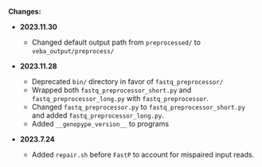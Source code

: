 **Changes:**

* **2023.11.30**
	* Changed default output path from `preprocessed/` to `veba_output/preprocess/`
	
* **2023.11.28**
	* Deprecated `bin/` directory in favor of `fastq_preprocessor/`
	* Wrapped both `fastq_preprocessor_short.py` and `fastq_preprocessor_long.py` with `fastq_preprocessor`. 
	* Changed `fastq_preprocessor.py` to `fastq_preprocessor_short.py` and added `fastq_preprocessor_long.py`.
	* Added `__genopype_version__` to programs


* **2023.7.24**
	* Added `repair.sh` before `FastP` to account for mispaired input reads.
